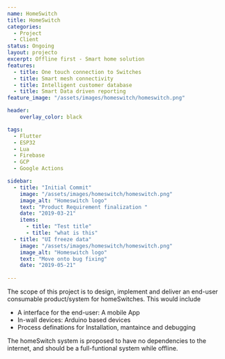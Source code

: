 ```yaml
---
name: HomeSwitch
title: HomeSwitch
categories:
  - Project
  - Client
status: Ongoing
layout: projecto
excerpt: Offline first - Smart home solution
features:
  - title: One touch connection to Switches
  - title: Smart mesh connectivity
  - title: Intelligent customer database
  - title: Smart Data driven reporting 
feature_image: "/assets/images/homeswitch/homeswitch.png"

header: 
    overlay_color: black

tags:
  - Flutter
  - ESP32
  - Lua
  - Firebase
  - GCP
  - Google Actions

sidebar:
  - title: "Initial Commit"
    image: "/assets/images/homeswitch/homeswitch.png"
    image_alt: "Homeswitch logo"
    text: "Product Requirement finalization "
    date: "2019-03-21"
    items:
      - title: "Test title"
      - title: "what is this"
  - title: "UI freeze data"
    image: "/assets/images/homeswitch/homeswitch.png"
    image_alt: "Homeswitch logo"
    text: "Move onto bug fixing"
    date: "2019-05-21"
    
---
```


The scope of this project is to design, implement and deliver an end-user consumable product/system for homeSwitches. This would include
 - A interface for the end-user: A mobile App
 - In-wall devices: Arduino based devices
 - Process definations for Installation, mantaince and debugging

The homeSwitch system is proposed to have no dependencies to the internet, and should be a full-funtional system while offline.
